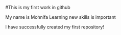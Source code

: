 #This is my first work in github


My name is Mohnifa 
Learning new skills is important 

I have successfully created my first repository! 
